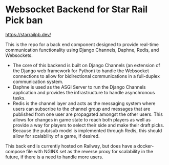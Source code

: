 # Websocket Backend for Star Rail Pick ban
https://starrailpb.dev/

This is the repo for a back end component designed to provide real-time communication functionality using Django Channels, Daphne, Redis, and Websockets. 

* The core of this backend is built on Django Channels (an extension of the Django web framework for Python) to handle the Websocket connections to allow for bidirectional communications in a full-duplex communication system.
* Daphne is used as the ASGI Server to run the Django Channels application and provides the infrastructure to handle asynchronous tasks.
* Redis is the channel layer and acts as the messaging system where users can subscribe to the channel group and messages that are published from one user are propagated amongst the other users. This allows for changes in game state to reach both players as well as provide a way for players to select their side and make their draft picks. Because the pub/sub model is implemented through Redis, this should allow for scalability of a game, if desired.

This back end is currently hosted on Railway, but does have a docker-compose file with NGINX set as the reverse proxy for scalability in the future, if there is a need to handle more users. 
